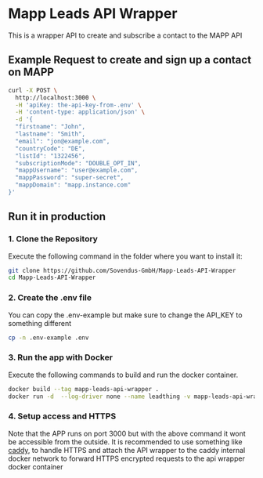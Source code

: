 # Mapp Leads API Wrapper

This is a wrapper API to create and subscribe a contact to the MAPP API

## Example Request to create and sign up a contact on MAPP

```bash
curl -X POST \
  http://localhost:3000 \
  -H 'apiKey: the-api-key-from-.env' \
  -H 'content-type: application/json' \
  -d '{
  "firstname": "John",
  "lastname": "Smith",
  "email": "jon@example.com",
  "countryCode": "DE",
  "listId": "1322456",
  "subscriptionMode": "DOUBLE_OPT_IN",
  "mappUsername": "user@example.com",
  "mappPassword": "super-secret",
  "mappDomain": "mapp.instance.com"
}'
```

## Run it in production

### 1. Clone the Repository

Execute the following command in the folder where you want to install it:

```bash
git clone https://github.com/Sovendus-GmbH/Mapp-Leads-API-Wrapper
cd Mapp-Leads-API-Wrapper
```

### 2. Create the .env file

You can copy the .env-example but make sure to change the API_KEY to something different

```bash
cp -n .env-example .env
```

### 3. Run the app with Docker

Execute the following commands to build and run the docker container.

```bash
docker build --tag mapp-leads-api-wrapper .
docker run -d  --log-driver none --name leadthing -v mapp-leads-api-wrapper
```

### 4. Setup access and HTTPS

Note that the APP runs on port 3000 but with the above command it wont be accessible from the outside.
It is recommended to use something like [caddy](https://caddyserver.com/docs/automatic-https), to handle HTTPS and attach the API wrapper to the caddy internal docker network to forward HTTPS encrypted requests to the api wrapper docker container
